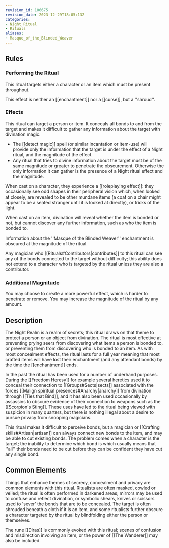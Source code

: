 ```yaml
---
revision_id: 106675
revision_date: 2023-12-29T18:05:13Z
categories:
- Night Ritual
- Rituals
aliases:
- Masque_of_the_Blinded_Weaver
---
```


## Rules

### Performing the Ritual
 This ritual targets either a character or an item which must be present throughout.

This effect is neither an [[enchantment]] nor a [[curse]], but a ''shroud''.

### Effects
This ritual can target a person or item. It conceals all bonds to and from the target and makes it difficult to gather any information about the target with divination magic. 

* The [[detect magic]] spell (or similar incantation or item-use) will provide only the information that the target is under the effect of a Night ritual, and the magnitude of the effect.
* Any ritual that tries to divine information about the target must be of the same magnitude or greater to penetrate the obscurement. Otherwise the only information it can gather is the presence of a Night ritual effect and the magnitude. 

When cast on a character, they experience a [[roleplaying effect]]: they occasionally see odd shapes in their peripheral vision which, when looked  at closely, are revealed to be other mundane items (a coat on a chair might appear to be a seated stranger until it is looked at directly), or tricks of the light.

When cast on an item, divination will reveal whether the item is bonded or not, but cannot discover any further information, such as who the item is bonded to. 

Information about the ''Masque of the Blinded Weaver'' enchantment is obscured at the magnitude of the ritual.

Any magician who [[Rituals#Contributors|contributes]] to this ritual can see any of the bonds connected to the target without difficulty; this ability does not extend to a character who is targeted by the ritual unless they are also a contributor.



### Additional Magnitude
You may choose to create a more powerful effect, which is harder to penetrate or remove. You may increase the magnitude of the ritual by any amount.



## Description

The Night Realm is a realm of secrets; this ritual draws on that theme to protect a person or an object from divination. The ritual is most effective at preventing prying seers from discovering what items a person is bonded to, or preventing them from discovering who is bonded to an item. As with most concealment effects, the ritual lasts for a full year meaning that most crafted items will have lost their enchantment (and any attendant bonds) by the time the [[enchantment]] ends.

In the past the ritual has been used for a number of underhand purposes. During the [[Freedom Heresy]] for example several heretics used it to conceal their connection to [[Groups#Sects|sects]] associated with the forces [[Malign spiritual presences#Anarchy|anarchy]] from divination through [[Ties that Bind]], and it has also been used occasionally by assassins to obscure evidence of their connection to weapons such as the [[Scorpion's Sting]]. These uses have led to the ritual being viewed with suspicion in many quarters, but there is nothing illegal about a desire to pursue privacy from snooping magicians. 

This ritual makes it difficult to perceive bonds, but a magician or [[Crafting skills#Artisan|artisan]] can always connect new bonds to the item, and may be able to cut existing bonds. The problem comes when a character is the target; the inability to determine which bond is which usually means that ''all'' their bonds need to be cut before they can be confident they have cut any single bond.

## Common Elements
Things that enhance themes of secrecy, concealment and privacy are common elements with this ritual. Ritualists are often masked, cowled or veiled; the ritual is often performed in darkened areas; mirrors may be used to confuse and reflect divination, or symbolic shears, knives or scissors used to 'sever' the bonds that are to be concealed. The target is often shrouded beneath a cloth if it is an item, and some ritualists further obscure a character targeted by the ritual by blindfolding either the person or themselves.

The rune [[Diras]] is commonly evoked with this ritual; scenes of confusion and misdirection involving an item, or the power of [[The Wanderer]] may also be included.

